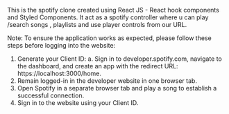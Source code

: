 This is the spotify clone created using React JS - React hook components and Styled Components.
It act as a spotify controller where u can play /search songs , playlists and use player controls from our URL.


Note: To ensure the application works as expected, please follow these steps before logging into the website:
1.	 Generate your Client ID:
  a.	Sign in to developer.spotify.com, navigate to the dashboard, and create an app with the redirect URL: https://localhost:3000/home.
2.	 Remain logged-in in the developer website in one browser tab.
3.	  Open Spotify in a separate browser tab and play a song to establish a successful connection.
4.	  Sign in to the website using your Client ID.
